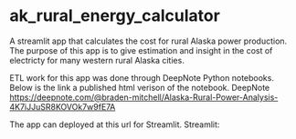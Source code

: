 # ak_rural_energy_calculator
A streamlit app that calculates the cost for rural Alaska power production. The purpose of this app is to give estimation and insight in the cost of electricty 
for many western rural Alaska cities. 

ETL work for this app was done through DeepNote Python notebooks. Below is the link a published html verison of the notebook.
DeepNote https://deepnote.com/@braden-mitchell/Alaska-Rural-Power-Analysis-4K7iJJuSR8KOVOk7w9fE7A

The app can deployed at this url for Streamlit.
Streamlit: 
